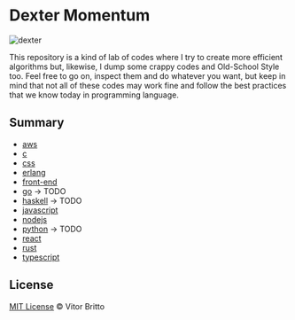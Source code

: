 # Dexter Momentum

![dexter](https://imgs.search.brave.com/pAod8iOl1lpnBJ1wyKg5BmDgtRyuOr5zl2sgKEVsUSQ/rs:fit:860:0:0:0/g:ce/aHR0cHM6Ly93YWxs/cGFwZXJjYXZlLmNv/bS93cC93cDIzNjgw/MjQuanBn)

This repository is a kind of lab of codes where I try to create more efficient algorithms but, likewise, I dump some crappy codes and Old-School Style too. Feel free to go on, inspect them and do whatever you want, but keep in mind that not all of these codes may work fine and follow the best practices that we know today in programming language.

## Summary

-   [aws](aws/)
-   [c](c/)
-   [css](css/)
-   [erlang](erlang/)
-   [front-end](front-end/)
-   [go](go/) -> TODO
-   [haskell](haskell/) -> TODO
-   [javascript](javascript/)
-   [nodejs](nodejs/)
-   [python](python/) -> TODO
-   [react](react/)
-   [rust](rust/)
-   [typescript](typescript/)

## License

[MIT License](http://vitorbritto.mit-license.org/) © Vitor Britto
